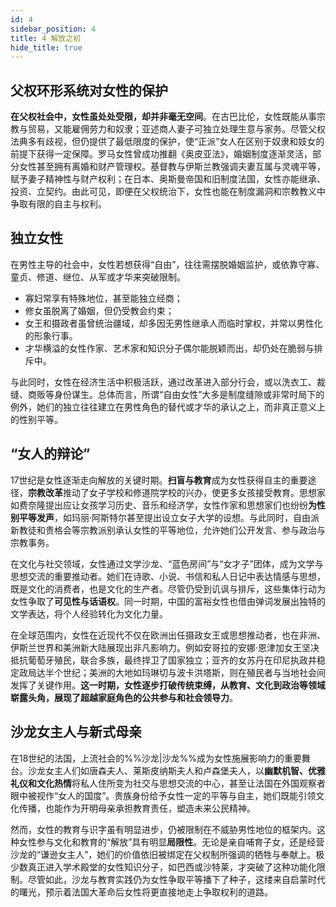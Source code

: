 ```yaml
---
id: 4
sidebar_position: 4
title: 4 解放之初
hide_title: true
---
```


## 父权环形系统对女性的保护

**在父权社会中，女性虽处处受限，却并非毫无空间**。在古巴比伦，女性既能从事宗教与贸易，又能雇佣劳力和奴隶；亚述商人妻子可独立处理生意与家务。尽管父权法典多有歧视，但仍提供了最低限度的保护，使“正派”女人在区别于奴隶和妓女的前提下获得一定保障。罗马女性曾成功推翻《奥皮亚法》，婚姻制度逐渐灵活，部分女性甚至拥有离婚和财产管理权。基督教与伊斯兰教强调夫妻互属与灵魂平等，赋予妻子精神性与财产权利；在日本、奥斯曼帝国和旧制度法国，女性亦能继承、投资、立契约。由此可见，即便在父权统治下，女性也能在制度漏洞和宗教教义中争取有限的自主与权利。

## 独立女性

在男性主导的社会中，女性若想获得“自由”，往往需摆脱婚姻监护，或依靠守寡、童贞、修道、继位、从军或才华来突破限制。
- 寡妇常享有特殊地位，甚至能独立经商；
- 修女虽脱离了婚姻，但仍受教会约束；
- 女王和摄政者虽曾统治疆域，却多因无男性继承人而临时掌权，并常以男性化的形象行事。
- 才华横溢的女性作家、艺术家和知识分子偶尔能脱颖而出，却仍处在脆弱与排斥中。

与此同时，女性在经济生活中积极活跃，通过改革进入部分行会，或以洗衣工、裁缝、商贩等身份谋生。总体而言，所谓“自由女性”大多是制度缝隙或非常时局下的例外，她们的独立往往建立在男性角色的替代或才华的承认之上，而非真正意义上的性别平等。

## “女人的辩论”

17世纪是女性逐渐走向解放的关键时期。**扫盲与教育**成为女性获得自主的重要途径，**宗教改革**推动了女子学校和修道院学校的兴办，使更多女孩接受教育。思想家如费奈隆提出应让女孩学习历史、音乐和经济学，女性作家和思想家们也纷纷**为性别平等发声**，如玛丽·阿斯特尔甚至提出设立女子大学的设想。与此同时，自由派新教徒和贵格会等宗教派别承认女性的平等地位，允许她们公开发言、参与政治与宗教事务。

在文化与社交领域，女性通过文学沙龙、“蓝色房间”与“女才子”团体，成为文学与思想交流的重要推动者。她们在诗歌、小说、书信和私人日记中表达情感与思想，既是文化的消费者，也是文化的生产者。尽管仍受到讥讽与排斥，这些集体行动为女性争取了**可见性与话语权**。同一时期，中国的富裕女性也借由弹词发展出独特的文学表达，将个人经验转化为文化力量。

在全球范围内，女性在近现代不仅在欧洲出任摄政女王或思想推动者，也在非洲、伊斯兰世界和美洲新大陆展现出非凡影响力。例如安哥拉的安娜·恩津加女王坚决抵抗葡萄牙殖民，联合多族，最终捍卫了国家独立；亚齐的女苏丹在印尼执政并稳定政局达半个世纪；美洲的大地如玛琳切与波卡洪塔斯，则在殖民者与当地社会间发挥了关键作用。**这一时期，女性逐步打破传统束缚，从教育、文化到政治等领域崭露头角，展现了超越家庭角色的公共参与和社会领导力**。

## 沙龙女主人与新式母亲

在18世纪的法国，上流社会的%%沙龙|沙龙%%成为女性施展影响力的重要舞台。沙龙女主人们如唐森夫人、莱斯皮纳斯夫人和卢森堡夫人，以**幽默机智、优雅礼仪和文化热情**将私人住所变为社交与思想交流的中心，甚至让法国在外国观察者眼中被视作“女人的国度”。贵族身份给予女性一定的平等与自主，她们既能引领文化传播，也能作为开明母亲承担教育责任，塑造未来公民精神。

然而，女性的教育与识字虽有明显进步，仍被限制在不威胁男性地位的框架内。这种女性参与文化和教育的“解放”具有明显**局限性**。无论是亲自哺育子女，还是经营沙龙的“谦逊女主人”，她们的价值依旧被绑定在父权制所强调的牺牲与奉献上。极少数真正进入学术殿堂的女性知识分子，如巴西或沙特莱，才突破了这种功能化限制。尽管如此，沙龙与教育实践仍为女性争取平等播下了种子，这缕来自启蒙时代的曙光，预示着法国大革命后女性将更直接地走上争取权利的道路。